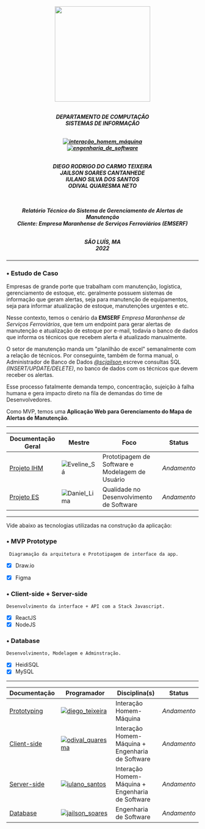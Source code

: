 <h5 align="center">
</br>
<img src="https://user-images.githubusercontent.com/40738499/168456236-ce8aac11-ddb7-4dbb-a540-00c39e10927b.png" width="250px" />
</br></br>

DEPARTAMENTO DE COMPUTAÇÃO</br>
SISTEMAS DE INFORMAÇÃO</br>
</br>

[![interação_homem_máquina](https://img.shields.io/badge/Interação_Homem_Máquina-Profa%20Eveline%20Sá-blue.svg)](url)</br>
[![engenharia_de_software](https://img.shields.io/badge/Engenharia_de_Software-Prof%20Daniel%20Lima%20Jr-blue.svg)](url)</br>
</br>

DIEGO RODRIGO DO CARMO TEIXEIRA</br>
JAILSON SOARES CANTANHEDE</br>
IULANO SILVA DOS SANTOS</br>
ODIVAL QUARESMA NETO</br>
</br></br>

Relatório Técnico do Sistema de Gerenciamento de Alertas de Manutenção</br>
Cliente: Empresa Maranhense de Serviços Ferroviários (EMSERF)</br>
</br>


SÃO LUÍS, MA </br>
2022
</h5>

---

### • Estudo de Caso

Empresas de grande porte que trabalham com manutenção, logística, gerenciamento de estoque, etc. geralmente possuem sistemas de informação que geram alertas, seja para manutenção de equipamentos, seja para informar atualização de estoque, manutenções urgentes e etc.

Nesse contexto, temos o cenário da **EMSERF** *Empresa Maranhense de Serviços Ferroviários*, que tem um endpoint para gerar alertas de manutenção e atualização de estoque por e-mail, todavia o banco de dados que informa os técnicos que recebem alerta é atualizado manualmente. 

O setor de manutenção manda um "planilhão de excel" semanalmente com a relação de técnicos. Por conseguinte, também de forma manual, o Administrador de Banco de Dados <a href="https://github.com/scjailson"> *@scjailson* </a> escreve consultas SQL *(INSERT/UPDATE/DELETE)*, no banco de dados com os técnicos que devem receber os alertas. 

Esse processo fatalmente demanda tempo, concentração, sujeição à falha humana e gera impacto direto na fila de demandas do time de Desenvolvedores.

Como MVP, temos uma **Aplicação Web para Gerenciamento do Mapa de Alertas de Manutenção**.

---

| Documentação Geral | Mestre | Foco |Status |
| ----------- | ---------------------- | ------------------------- | --------- |
| <a href="https://github.com/yullano90/EMSERF_Service_Map_Manager/blob/main/Documenta%C3%A7%C3%A3o/1.%20Project_IHC.md"> Projeto IHM </a> | ![Eveline_Sá](https://img.shields.io/badge/Eveline_Sá-IHM-yellow.svg) | Prototipagem de Software e Modelagem de Usuário | *Andamento* |
| <a href="https://github.com/yullano90/EMSERF_Service_Map_Manager/blob/main/Documenta%C3%A7%C3%A3o/2.%20Project_ES.md"> Projeto ES </a> | ![Daniel_Lima](https://img.shields.io/badge/Daniel_Lima-ES-yellow.svg)  | Qualidade no Desenvolvimento de Software  |*Andamento*  |


---

Vide abaixo as tecnologias utilizadas na construção da aplicação:

### • MVP Prototype

	 Diagramação da arquitetura e Prototipagem de interface da app.
- [x] Draw.io
- [x] Figma


### • Client-side + Server-side

	Desenvolvimento da interface + API com a Stack Javascript.
- [x] ReactJS
- [x] NodeJS
	
### • Database

	Desenvolvimento, Modelagem e Adminstração.

- [x] HeidiSQL
- [x] MySQL

---

| Documentação |Programador| Disciplina(s)| Status|
| ----------------- | -------- | ----------------- |-------|
|<a href="https://github.com/yullano90/EMSERF_Service_Map_Manager/blob/main/Documenta%C3%A7%C3%A3o/3.%20Prototyping.md"> Prototyping </a>|<a href="https://github.com/DiegoRodrig0"> [![diego_teixeira](https://img.shields.io/badge/Diego_Teixeira-Prototyping-orange.svg)](https://github.com/DiegoRodrig0) </a> | Interação Homem-Máquina | *Andamento* |
|<a href="https://github.com/yullano90/EMSERF_Service_Map_Manager/blob/main/Documenta%C3%A7%C3%A3o/4.%20Front-end.md"> Client-side </a>|<a href="https://github.com/odivalq"> [![odival_quaresma](https://img.shields.io/badge/Odival_Quaresma-Frontend-orange.svg)](https://github.com/odivalq) </a>| Interação Homem-Máquina + Engenharia de Software| *Andamento* |
|<a href="https://github.com/yullano90/EMSERF_Service_Map_Manager/blob/main/Documenta%C3%A7%C3%A3o/5.%20Back-end.md"> Server-side </a>|<a href="https://github.com/yullano90"> [![iulano_santos](https://img.shields.io/badge/Iulano_Santos-Backend-orange.svg)](https://github.com/yullano90) </a>| Interação Homem-Máquina + Engenharia de Software | *Andamento* |
|<a href="https://github.com/yullano90/EMSERF_Service_Map_Manager/blob/main/Documenta%C3%A7%C3%A3o/6.%20Database.md"> Database </a>|<a href="https://github.com/scjailson"> [![jailson_soares](https://img.shields.io/badge/Jailson_Soares-Database-orange.svg)](https://github.com/scjailson) </a>| Engenharia de Software | *Andamento* |

